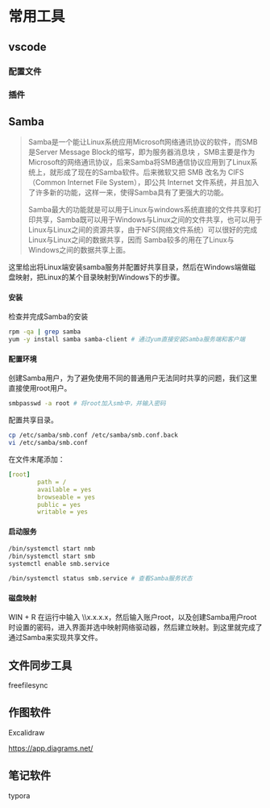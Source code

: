 # 常用工具

## vscode

### 配置文件

### 插件

## Samba

> Samba是一个能让Linux系统应用Microsoft网络通讯协议的软件，而SMB是Server Message Block的缩写，即为服务器消息块 ，SMB主要是作为Microsoft的网络通讯协议，后来Samba将SMB通信协议应用到了Linux系统上，就形成了现在的Samba软件。后来微软又把 SMB 改名为 CIFS（Common Internet File System），即公共 Internet 文件系统，并且加入了许多新的功能，这样一来，使得Samba具有了更强大的功能。
>
> Samba最大的功能就是可以用于Linux与windows系统直接的文件共享和打印共享，Samba既可以用于Windows与Linux之间的文件共享，也可以用于Linux与Linux之间的资源共享，由于NFS(网络文件系统）可以很好的完成Linux与Linux之间的数据共享，因而 Samba较多的用在了Linux与Windows之间的数据共享上面。

这里给出将Linux端安装samba服务并配置好共享目录，然后在Windows端做磁盘映射，把Linux的某个目录映射到Windows下的步骤。

#### 安装

检查并完成Samba的安装

```bash
rpm -qa | grep samba
yum -y install samba samba-client # 通过yum直接安装Samba服务端和客户端
```

#### 配置环境

创建Samba用户，为了避免使用不同的普通用户无法同时共享的问题，我们这里直接使用root用户。

```bash
smbpasswd -a root # 将root加入smb中，并输入密码
```

配置共享目录。

```bash
cp /etc/samba/smb.conf /etc/samba/smb.conf.back
vi /etc/samba/smb.conf
```

在文件末尾添加：

```yaml
[root]
        path = /
        available = yes
        browseable = yes
        public = yes
        writable = yes
```

#### 启动服务

```bash
/bin/systemctl start nmb
/bin/systemctl start smb
systemctl enable smb.service

/bin/systemctl status smb.service # 查看Samba服务状态
```

#### 磁盘映射

WIN + R 在运行中输入 \\\x.x.x.x，然后输入账户root，以及创建Samba用户root时设置的密码，进入界面并选中映射网络驱动器，然后建立映射。到这里就完成了通过Samba来实现共享文件。

## 文件同步工具

freefilesync

## 作图软件

Excalidraw

https://app.diagrams.net/

## 笔记软件

typora

